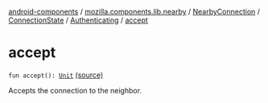 [android-components](../../../../index.md) / [mozilla.components.lib.nearby](../../../index.md) / [NearbyConnection](../../index.md) / [ConnectionState](../index.md) / [Authenticating](index.md) / [accept](./accept.md)

# accept

`fun accept(): `[`Unit`](https://kotlinlang.org/api/latest/jvm/stdlib/kotlin/-unit/index.html) [(source)](https://github.com/mozilla-mobile/android-components/blob/master/components/lib/nearby/src/main/java/mozilla/components/lib/nearby/NearbyConnection.kt#L170)

Accepts the connection to the neighbor.

